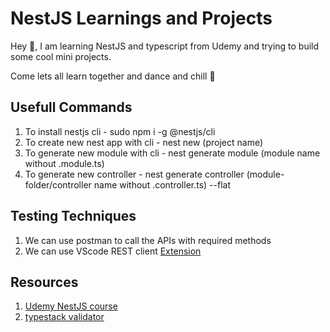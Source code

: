 # NestJS Learnings and Projects

Hey 👋, I am learning NestJS and typescript from Udemy and trying to build some cool mini projects.

Come lets all learn together and dance and chill 🎉

## Usefull Commands

1. To install nestjs cli - sudo npm i -g @nestjs/cli
2. To create new nest app with cli - nest new (project name)
3. To generate new module with cli - nest generate module (module name without .module.ts)
4. To generate new controller - nest generate controller (module-folder/controller name without .controller.ts) --flat

## Testing Techniques

1. We can use postman to call the APIs with required methods
2. We can use VScode REST client [Extension](https://marketplace.visualstudio.com/items?itemName=humao.rest-client)

## Resources

1. [Udemy NestJS course](https://propertyguru.udemy.com/course/nestjs-the-complete-developers-guide/)
2. [typestack validator](https://github.com/typestack/class-validator)
